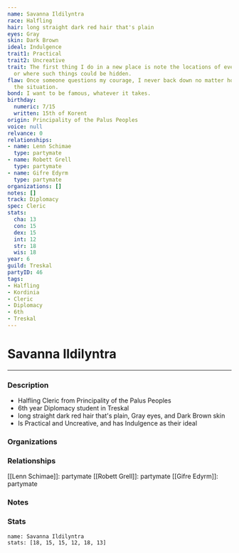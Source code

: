 ```yaml
---
name: Savanna Ildilyntra
race: Halfling
hair: long straight dark red hair that's plain
eyes: Gray
skin: Dark Brown
ideal: Indulgence
trait1: Practical
trait2: Uncreative
trait: The first thing I do in a new place is note the locations of everything valuable-
  or where such things could be hidden.
flaw: Once someone questions my courage, I never back down no matter how dangerous
  the situation.
bond: I want to be famous, whatever it takes.
birthday:
  numeric: 7/15
  written: 15th of Korent
origin: Principality of the Palus Peoples
voice: null
relvance: 0
relationships:
- name: Lenn Schimae
  type: partymate
- name: Robett Grell
  type: partymate
- name: Gifre Edyrm
  type: partymate
organizations: []
notes: []
track: Diplomacy
spec: Cleric
stats:
  cha: 13
  con: 15
  dex: 15
  int: 12
  str: 18
  wis: 18
year: 6
guild: Treskal
partyID: 46
tags:
- Halfling
- Kordinia
- Cleric
- Diplomacy
- 6th
- Treskal
---
```

# Savanna Ildilyntra
---
### Description
- Halfling Cleric from Principality of the Palus Peoples
- 6th year Diplomacy student in Treskal
- long straight dark red hair that's plain, Gray eyes, and Dark Brown skin
- Is Practical and Uncreative, and has Indulgence as their ideal

### Organizations

### Relationships
[[Lenn Schimae]]: partymate
[[Robett Grell]]: partymate
[[Gifre Edyrm]]: partymate

### Notes

### Stats
```statblock
name: Savanna Ildilyntra
stats: [18, 15, 15, 12, 18, 13]
```